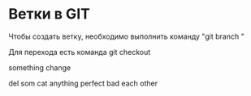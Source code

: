 # Ветки в GIT

Чтобы создать ветку, необходимо выполнить команду "git branch <name branch>"

Для перехода есть команда git checkout <name branch>

something change

del 
som
cat
anything
perfect
bad
each other
